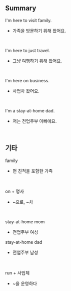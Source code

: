 ## Summary

I'm here to visit family.
- 가족을 방문하기 위해 왔어요.

<br>

I'm here to just travel.
- 그냥 여행하기 위해 왔어요.

<br>

I'm here on business.
- 사업차 왔어요.

<br>

I'm a stay-at-home dad.
- 저는 전업주부 아빠에요.

<br>

## 기타

family
- 먼 친척을 포함한 가족

<br>

on + 명사
- ~으로, ~차

<br>

stay-at-home mom  
- 전업주부 여성

stay-at-home dad
- 전업주부 남성

<br>

run + 사업체
- ~을 운영하다
